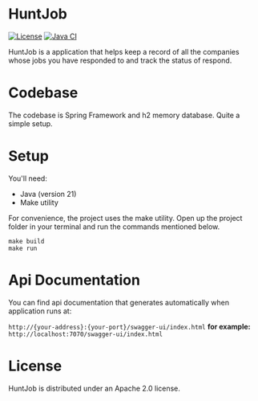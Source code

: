 # HuntJob

[![License](https://img.shields.io/badge/License-Apache_2.0-blue.svg)](https://opensource.org/licenses/Apache-2.0)
[![Java CI](https://github.com/hippy0/HuntJob/actions/workflows/java-ci.yml/badge.svg)](https://github.com/hippy0/HuntJob/actions/workflows/java-ci.yml)

HuntJob is a application that helps keep a record of all the companies whose jobs you have responded to and track the status of respond.

# Codebase

The codebase is Spring Framework and h2 memory database. Quite a simple setup.

# Setup

You'll need:
  <ul>
    <li>Java (version 21)</li>
    <li>Make utility</li>
  </ul>


For convenience, the project uses the make utility.
Open up the project folder in your terminal and run the commands mentioned below.


```
make build
make run
```

# Api Documentation

You can find api documentation that generates automatically when application runs at:

`http://{your-address}:{your-port}/swagger-ui/index.html` **for example:** `http://localhost:7070/swagger-ui/index.html`

# License

HuntJob is distributed under an Apache 2.0 license.
